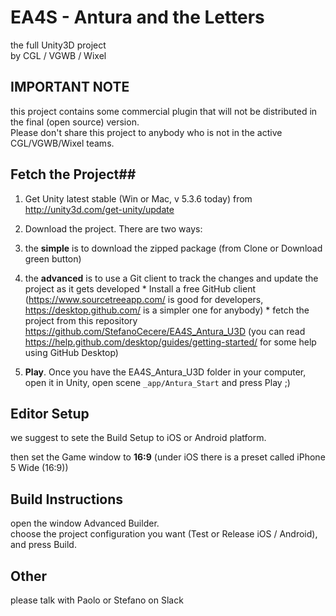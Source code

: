 EA4S - Antura and the Letters
=================
the full Unity3D project  
by CGL / VGWB / Wixel

## IMPORTANT NOTE ##

this project contains some commercial plugin that will not be distributed in the final (open source) version.  
Please don't share this project to anybody who is not in the active CGL/VGWB/Wixel teams.

## Fetch the Project##

1. Get Unity latest stable (Win or Mac, v 5.3.6 today) from http://unity3d.com/get-unity/update

2. Download the project. There are two ways:
  1.  the **simple** is to download the zipped package (from Clone or Download green button)
  2. the **advanced** is to use a Git client to track the changes and update the project as it gets developed
    * Install a free GitHub client (https://www.sourcetreeapp.com/ is good for developers, https://desktop.github.com/ is a simpler one for anybody)
    * fetch the project from this repository https://github.com/StefanoCecere/EA4S_Antura_U3D (you can read https://help.github.com/desktop/guides/getting-started/ for some help using GitHub Desktop)

3. **Play**. Once you have the EA4S_Antura_U3D folder in your computer, open it in Unity, open scene ```_app/Antura_Start``` and press Play ;)

## Editor Setup ##
we suggest to sete the Build Setup to iOS or Android platform.

then set the Game window to **16:9** (under iOS there is a preset called iPhone 5 Wide (16:9))

## Build Instructions ##

open the window Advanced Builder.  
choose the project configuration you want (Test or Release iOS / Android), and press Build.

## Other ##

please talk with Paolo or Stefano on Slack
